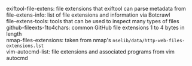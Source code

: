exiftool-file-extens: file extensions that exiftool can parse metadata from  
file-extens-info: list of file extensions and information via Botcrawl  
file-extens-tools: tools that can be used to inspect many types of files  
github-fileexts-1to4chars: common GitHub file extensions 1 to 4 bytes in length  
nmap-files-extensions: taken from nmap's `nselib/data/http-web-files-extensions.lst`  
vim-autocmd-list: file extensions and associated programs from vim autocmd  
